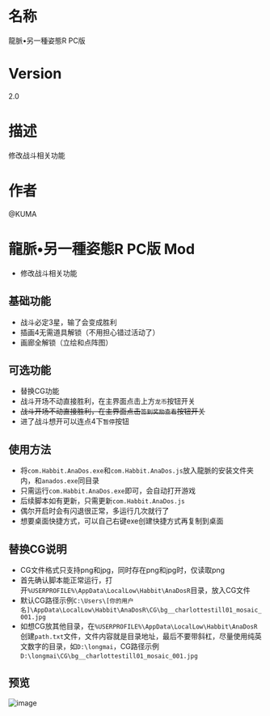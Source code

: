 # 名称
龍脈•另一種姿態R PC版
# Version
2.0
# 描述
修改战斗相关功能
# 作者
@KUMA

# 龍脈•另一種姿態R PC版 Mod
* 修改战斗相关功能

## 基础功能
* 战斗必定3星，输了会变成胜利
* 插画4无需道具解锁（不用担心错过活动了）
* 画廊全解锁（立绘和点阵图）

## 可选功能
* 替换CG功能
* 战斗开场不动直接胜利，在主界面点击上方`龙币`按钮开关
* ~~战斗开场不动直接胜利，在主界面点击`签到奖励查看`按钮开关~~
* 进了战斗想开可以连点4下`暂停`按钮

## 使用方法
* 将`com.Habbit.AnaDos.exe`和`com.Habbit.AnaDos.js`放入龍脈的安装文件夹内，和`anados.exe`同目录
* 只需运行`com.Habbit.AnaDos.exe`即可，会自动打开游戏
* 后续脚本如有更新，只需更新`com.Habbit.AnaDos.js`
* 偶尔开启时会有闪退很正常，多运行几次就行了
* 想要桌面快捷方式，可以自己右键exe创建快捷方式再复制到桌面

## 替换CG说明
* CG文件格式只支持png和jpg，同时存在png和jpg时，仅读取png
* 首先确认脚本能正常运行，打开`%USERPROFILE%\AppData\LocalLow\Habbit\AnaDosR`目录，放入CG文件
* 默认CG路径示例`C:\Users\[你的用户名]\AppData\LocalLow\Habbit\AnaDosR\CG\bg__charlottestill01_mosaic_001.jpg`
* 如想CG放其他目录，在`%USERPROFILE%\AppData\LocalLow\Habbit\AnaDosR`创建`path.txt`文件，文件内容就是目录地址，最后不要带斜杠，尽量使用纯英文数字的目录，如`D:\longmai`，CG路径示例`D:\longmai\CG\bg__charlottestill01_mosaic_001.jpg`

## 预览
![image](https://i.imgur.com/yc49Hcz.jpg)